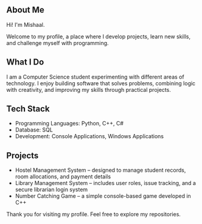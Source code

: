 ## About Me  
Hi! I'm Mishaal.  

Welcome to my profile, a place where I develop projects, learn new skills, and challenge myself with programming.  

## What I Do   
I am a Computer Science student experimenting with different areas of technology. I enjoy building software that solves problems, combining logic with creativity, and improving my skills through practical projects.  

## Tech Stack  
- Programming Languages: Python, C++, C#  
- Database: SQL  
- Development: Console Applications, Windows Applications  

## Projects  
- Hostel Management System – designed to manage student records, room allocations, and payment details  
- Library Management System – includes user roles, issue tracking, and a secure librarian login system  
- Number Catching Game – a simple console-based game developed in C++  


Thank you for visiting my profile. Feel free to explore my repositories.  


<!--
**mishaal31/mishaal31** is a ✨ _special_ ✨ repository because its `README.md` (this file) appears on your GitHub profile.

Here are some ideas to get you started:

- 🔭 I’m currently working on ...
- 🌱 I’m currently learning ...
- 👯 I’m looking to collaborate on ...
- 🤔 I’m looking for help with ...
- 💬 Ask me about ...
- 📫 How to reach me: ...
- 😄 Pronouns: ...
- ⚡ Fun fact: ...
-->
